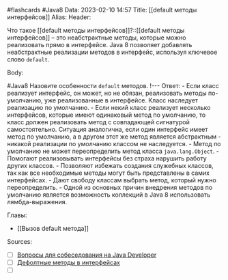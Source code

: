 #flashcards #Java8 
Data: 2023-02-10 14:57
Title: [[default методы интерфейсов]]
Alias:
Header:

Что такое [[default методы интерфейсов]]?::[[default методы интерфейсов]] – это неабстрактные методы, которые можно реализовать прямо в интерфейсе. Java 8 позволяет добавлять неабстрактные реализации методов в интерфейс, используя ключевое слово `default`.
<!--SR:!2023-11-01,10,470-->


Body:



#Java8 
Назовите особенности `default` методов.
!---
Ответ:
	- Если класс реализует интерфейс, он может, но не обязан, реализовать методы по-умолчанию, уже реализованные в интерфейсе. Класс наследует реализацию по умолчанию.
	-   Если некий класс реализует несколько интерфейсов, которые имеют одинаковый метод по умолчанию, то класс должен реализовать метод с совпадающей сигнатурой самостоятельно. Ситуация аналогична, если один интерфейс имеет метод по умолчанию, а в другом этот же метод является абстрактным - никакой реализации по умолчанию классом не наследуется.
	-   Метод по умолчанию не может переопределить метод класса `java.lang.Object`.
	-   Помогают реализовывать интерфейсы без страха нарушить работу других классов.
	-   Позволяют избежать создания служебных классов, так как все необходимые методы могут быть представлены в самих интерфейсах.
	-   Дают свободу классам выбрать метод, который нужно переопределить.
	-   Одной из основных причин внедрения методов по умолчанию является возможность коллекций в Java 8 использовать лямбда-выражения.
<!--SR:!2023-11-05,10,350-->




Главы:
- [[Вызов default метода]]


Sources:
- [ ] [Вопросы для собеседования на Java Developer](https://github.com/enhorse/java-interview/blob/master/README.md#%D0%9E%D0%9E%D0%9F)
- [ ] [Дефолтные методы в интерфейсах](https://javarush.com/groups/posts/1984-defoltnihe-metodih-v-interfeysakh)
- [ ] []()
